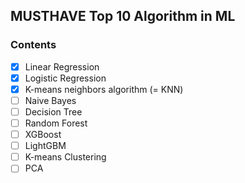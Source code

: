 ## MUSTHAVE Top 10 Algorithm in ML

### **Contents**
- [x] Linear Regression
- [x] Logistic Regression
- [x] K-means neighbors algorithm (= KNN)
- [ ] Naive Bayes
- [ ] Decision Tree
- [ ] Random Forest
- [ ] XGBoost
- [ ] LightGBM
- [ ] K-means Clustering
- [ ] PCA
